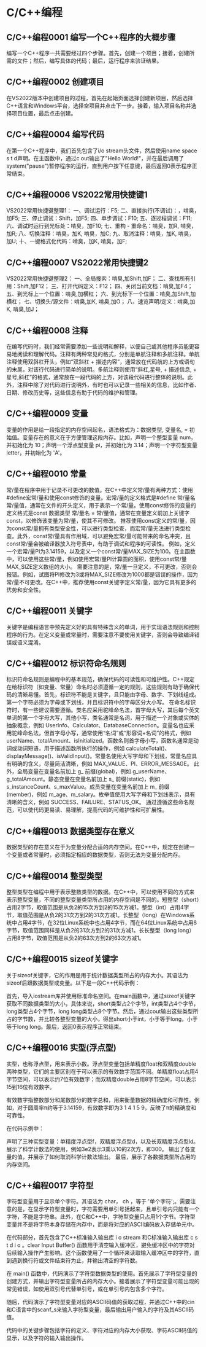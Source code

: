 # C/C++编程

## C/C++编程0001 编写一个C++程序的大概步骤
编写一个C++程序一共需要经过四个步骤。首先，创建一个项目；接着，创建所需的文件；然后，编写具体的代码；最后，运行程序来验证结果。 
## C/C++编程0002 创建项目
在VS2022版本中创建项目的过程，首先在起始页面选择创建新项目，然后选择C++语言和Windows平台，选择空项目并点击下一步。接着，输入项目名称并选择项目位置，最后点击创建。


## C/C++编程0004 编写代码
在第一个C++程序中，我们首先包含了i/o stream头文件，然后使用name space s t d声明。在主函数中，通过c out输出了"Hello World!"，并在最后调用了system("pause")暂停程序的运行，直到用户按下任意键，最后返回0表示程序正常结束。

## C/C++编程0006 VS2022常用快捷键1

VS2022常用快捷键整理1：
一、调试运行：F5;
二、直接执行(不调试)：，啃臭，加F5;
三、停止调试：Shift，加F5;
四、单步调试：F10;
五、逐过程调试：F11;
六、调试时运行到光标处：啃臭，加F10;
七、重构 - 重命名：啃臭，加R, 啃臭，加R;
八、切换注释：啃臭，加K, 啃臭，加C;
九、取消注释：啃臭，加K, 啃臭，加U;
十、一键格式化代码：啃臭，加K, 啃臭，加F;
## C/C++编程0007 VS2022常用快捷键2

VS2022常用快捷键整理2：
一、全局搜索：啃臭,加Shift,加F；
二、查找所有引用：Shift,加F12；
三、打开代码定义：F12；
四、关闭当前文档：啃臭,加F4；
五、到光标上一个位置：啃臭,加横杠；
六、到光标下一个位置：啃臭,加Shift,加横杠；
七、切换头/源文件：啃臭,加K, 啃臭,加O；
八、速览声明/定义：啃臭,加K, 啃臭,加J；


## C/C++编程0008 注释
在编写代码时，我们经常需要添加一些说明和解释，以便自己或其他程序员能更容易地阅读和理解代码。注释有两种常见的格式，分别是单航注释和多航注释。单航注释使用双斜杠开头，例如“双斜杠 + 描述内容”，通常放在代码航的上方或语句的末尾，对该行代码进行简单的说明。多航注释则使用“斜杠,星号, + 描述信息, + 星号,斜杠”的格式，通常放在一段代码的上方，对该段代码进行整体的说明。此外，注释中除了对代码进行说明外，有时也可以记录一些相关的信息，比如作者、日期、修改历史等，这些信息有助于代码的维护和管理。

## C/C++编程0009 变量
变量的作用是给一段指定的内存空间起名，语法格式为：数据类型, 变量名, = 初始值。变量存在的意义在于方便管理这段内存。比如，声明一个整型变量 num，并初始化为 10；声明一个浮点型变量 pi，并初始化为 3.14；声明一个字符型变量 letter，并初始化为 'A'。

## C/C++编程0010 常量
常/量在程序中用于记录不可更改的数值。在C++中定义常/量有两种方式：使用#define宏常/量和使用const修饰的变量。宏常/量的定义格式是#define 常/量名 常/量值，通常在文件的开头定义，用于表示一个常/量。使用const修饰的变量的定义格式是const 数据类型 常/量名 = 常/量值，通常在变量定义前加上关键字const，以修饰该变量为常/量，使其不可修改。
推荐使用const定义的常/量，因为const常/量拥有类型安全性，可以进行类型检查，而宏常/量无法进行类型检查。此外，const常/量具有作用域，可以避免宏常/量可能带来的命名冲突，且const常/量会被编译器放入符号表中，有助于调试和程序的可读性。
例如，定义一个宏常/量PI为3.14159，以及定义一个const常/量MAX_SIZE为100。在主函数中，可以使用这些常/量，例如使用宏常/量PI计算圆的面积，使用const常/量MAX_SIZE定义数组的大小。
需要注意的是，常/量一旦定义，不可更改，否则会报错。例如，试图将PI修改为3或将MAX_SIZE修改为1000都是错误的操作，因为常/量不可更改。在C++中，推荐使用const关键字定义常/量，因为它具有更多的优势和安全性。

## C/C++编程0011 关键字
关键字是编程语言中预先定义好的具有特殊含义的单词，用于实现语法规则和控制程序的行为。在定义变量或常量时，需要注意不要使用关键字，否则会导致编译错误或语义混淆。

## C/C++编程0012 标识符命名规则
标识符命名规则是编程中的基本规范，确保代码的可读性和可维护性。C++规定在给标识符（如变量、常量）命名时必须遵循一定的规则，这些规则有助于确保代码的清晰易懂。首先，标识符不能是关键字，且只能由字母、数字、下划线组成。第一个字符必须为字母或下划线，并且标识符中的字母区分大小写。
在命名标识符时，有一些建议需要遵循。类名应采用驼峰命名法，首字母大写，其后每个英文单词的第一个字母大写，其他小写，类名通常是名词，用于描述一个对象或实体的抽象概念，例如 UserInfo、Calculator、DatabaseConnection。变量名也应采用驼峰命名法，但首字母小写，通常使用“名词”或“形容词+名词”的格式，例如 userName、totalAmount、isInitialized。函数名则首字母小写，函数名通常是动词或动词短语，用于描述函数所执行的操作，例如 calculateTotal()、displayMessage()、isValidInput()。常量名使用大写字母和下划线，常量名应具有明确的含义，尽量简洁清晰，例如 MAX_VALUE、PI、ERROR_MESSAGE。
此外，全局变量在变量名前加上 g_ 前缀(global)，例如 g_userName、g_totalAmount。静态变量在变量名前加上 s_ 前缀(static)，例如 s_instanceCount、s_maxValue。成员变量在变量名前加上 m_ 前缀(member)，例如 m_age、m_salary。枚举值使用大写字母和下划线表示，具有清晰的含义，例如 SUCCESS、FAILURE、STATUS_OK。
通过遵循这些命名规范，可以使代码更易读、易理解，提高代码的可维护性和可扩展性。

## C/C++编程0013 数据类型存在意义
数据类型的存在意义在于为变量分配合适的内存空间。在C++中，规定在创建一个变量或者常量时，必须指定相应的数据类型，否则无法为变量分配内存。

## C/C++编程0014 整型类型
整型类型在编程中用于表示整数类型的数据。在C++中，可以使用不同的方式来表示整型变量，不同的整型变量类型所占用的内存空间是不同的。短整型（short）占用2字节，取值范围是从负2的15次方到2的15次方减1。整型（int）占用4字节，取值范围是从负2的31次方到2的31次方减1。长整型（long）在Windows系统中占用4字节，在32位Linux系统中也占用4字节，而在64位Linux系统中占用8字节，取值范围同样是从负2的31次方到2的31次方减1。长长整型（long long）占用8字节，取值范围是从负2的63次方到2的63次方减1。

## C/C++编程0015 sizeof关键字
关于sizeof关键字，它的作用是用于统计数据类型所占的内存大小。其语法为sizeof后跟数据类型或变量。以下是一段C++代码示例：

首先，导入iostream库并使用标准命名空间。在main函数中，通过sizeof关键字获取不同数据类型的大小，具体来说，short类型占2个字节，int类型占4个字节，long类型占4个字节，long long类型占8个字节。然后，通过cout输出这些类型所占的字节数，并比较各整型变量的大小，得出short小于int，小于等于long，小于等于long long。最后，返回0表示程序正常结束。

## C/C++编程0016 实型(浮点型)
实型，也称浮点型，用来表示小数。浮点型变量包括单精度float和双精度double两种类型，它们的主要区别在于可以表示的有效数字范围不同。单精度float占用4字节空间，可以表示约7位有效数字；而双精度double占用8字节空间，可以表示15到16位有效数字。

有效数字指整数部分和尾数部分的数字总和，用来衡量数据的精确度和可靠性。例如，对于圆周率π约等于3.14159，有效数字即为3 1 4 1 5 9，反映了π的精确度和可靠性。

在代码示例中：

声明了三种实型变量：单精度浮点型f，双精度浮点型d，以及长双精度浮点型ld。
展示了科学计数法的使用，例如3e2表示3乘以10的2次方，即300。
输出了各变量的值，并展示了如何取消科学计数法输出。
最后，展示了各数据类型所占用的内存空间。

## C/C++编程0017 字符型
字符型变量用于显示单个字符。其语法为 char， ch ，等于 '单个字符';。需要注意的是，在显示字符型变量时，字符需要用单引号括起来，且单引号内只能有一个字符，不能是字符串。此外，在C和C++中，字符型变量只占用1个字节。字符型变量并不是将字符本身存储在内存中，而是将对应的ASCII编码放入存储单元中。

在代码部分，首先包含了C++标准输入输出库 i o stream 和C标准输入输出库 c s t d i  o 。clear Input Buffer() 函数用于清空输入缓冲区，避免缓冲区中的字符对后续输入操作产生影响。这个函数使用了一个循环来读取输入缓冲区中的字符，直到遇到换行符或文件结束符为止，并输出清空的字符数。

在 main() 函数中，代码演示了字符型数据类型的使用。首先展示了字符型变量的创建方式，并输出字符型变量所占的内存大小。接着展示了字符型变量可能出现的常见错误，如使用双引号代替单引号，或在单引号内包含多个字符。

随后，代码演示了字符型变量对应的ASCII码值的获取过程，并通过C++中的cin和C语言中的scanf_s来输入字符型变量，最后输出用户输入的字符及其ASCII码值。

代码中的关键步骤包括字符的定义、字符对应的内存大小获取、字符ASCII码值的显示，以及字符的输入输出操作。